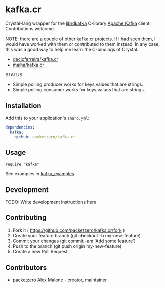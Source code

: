 # kafka.cr
Crystal-lang wrapper for the 
[librdkafka](https://github.com/edenhill/librdkafka) C-library
[Apache Kafka](https://kafka.apache.org/) client.
Contributions welcome.

NOTE: there are a couple of other kafka.cr projects.  If I had seen them, I would have worked with them or contributed to them instead.  In any case, this was a good way to help me learn the C-bindings of Crystal.
 - [decioferreira/kafka.cr](https://github.com/decioferreira/kafka.cr)
 - [maiha/kafka.cr](https://github.com/maiha/kafka.cr)

STATUS:
 - Simple polling producer works for keys,values that are strings.
 - Simple polling consumer works for keys,values that are strings.

## Installation

Add this to your application's `shard.yml`:

```yaml
dependencies:
  kafka:
    github: packetzero/kafka.cr
```

## Usage

```crystal
require "kafka"
```

See examples in [kafka_examples](https://github.com/packetzero/kafka_examples.cr)

## Development

TODO: Write development instructions here

## Contributing

1. Fork it ( https://github.com/packetzero/kafka.cr/fork )
2. Create your feature branch (git checkout -b my-new-feature)
3. Commit your changes (git commit -am 'Add some feature')
4. Push to the branch (git push origin my-new-feature)
5. Create a new Pull Request

## Contributors

- [packetzero](https://github.com/packetzero) Alex Malone - creator, maintainer
